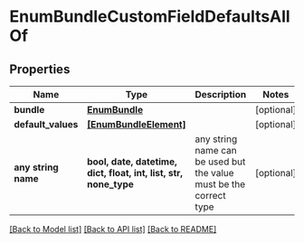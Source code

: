 # EnumBundleCustomFieldDefaultsAllOf


## Properties
Name | Type | Description | Notes
------------ | ------------- | ------------- | -------------
**bundle** | [**EnumBundle**](EnumBundle.md) |  | [optional] 
**default_values** | [**[EnumBundleElement]**](EnumBundleElement.md) |  | [optional] 
**any string name** | **bool, date, datetime, dict, float, int, list, str, none_type** | any string name can be used but the value must be the correct type | [optional]

[[Back to Model list]](../README.md#documentation-for-models) [[Back to API list]](../README.md#documentation-for-api-endpoints) [[Back to README]](../README.md)


